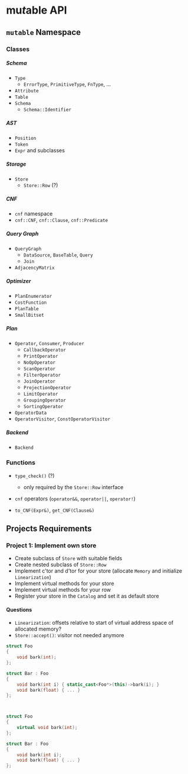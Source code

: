 # mu*t*able API

## `mutable` Namespace

### Classes

##### Schema

- `Type`
    - `ErrorType`, `PrimitiveType`, `FnType`, ...
- `Attribute`
- `Table`
- `Schema`
    - `Schema::Identifier`

##### AST

- `Position`
- `Token`
- `Expr` and subclasses

##### Storage

- `Store`
    - `Store::Row` (?)

##### CNF

- `cnf` namespace
- `cnf::CNF`, `cnf::Clause`, `cnf::Predicate`

##### Query Graph

- `QueryGraph`
    - `DataSource`, `BaseTable`, `Query`
    - `Join`
- `AdjacencyMatrix`

##### Optimizer

- `PlanEnumerator`
- `CostFunction`
- `PlanTable`
- `SmallBitset`

##### Plan

- `Operator`, `Consumer`, `Producer`
    - `CallbackOperator`
    - `PrintOperator`
    - `NoOpOperator`
    - `ScanOperator`
    - `FilterOperator`
    - `JoinOperator`
    - `ProjectionOperator`
    - `LimitOperator`
    - `GroupingOperator`
    - `SortingOperator`
- `OperatorData`
- `OperatorVisitor`, `ConstOperatorVisitor`

##### Backend

- `Backend`


### Functions

- `type_check()` (?)
    - only required by the `Store::Row` interface

- `cnf` operators (`operator&&`, `operator||`, `operator!`)
- `to_CNF(Expr&)`, `get_CNF(Clause&)`


## Projects Requirements

### Project 1: Implement own store

- Create subclass of `Store` with suitable fields
- Create nested subclass of `Store::Row`
- Implement c'tor and d'tor for your store (allocate `Memory` and initialize `Linearization`)
- Implement virtual methods for your store
- Implement virtual methods for your row
- Register your store in the `Catalog` and set it as default store

#### Questions

- `Linearization`: offsets relative to start of virtual address space of allocated memory?
- `Store::accept()`: visitor not needed anymore



```cpp
struct Foo
{
    void bark(int);
};

struct Bar : Foo
{
    void bark(int i) { static_cast<Foo*>(this)->bark(i); }
    void bark(float) { ... }
};



struct Foo
{
    virtual void bark(int);
};

struct Bar : Foo
{
    void bark(int i);
    void bark(float) { ... }
};
```
